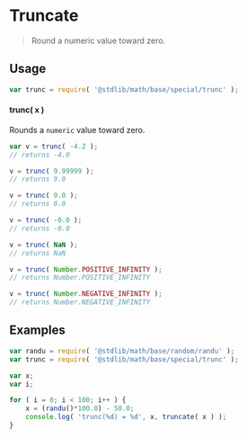 # Truncate

> Round a numeric value toward zero.

<section class="usage">

## Usage

```javascript
var trunc = require( '@stdlib/math/base/special/trunc' );
```

#### trunc( x )

Rounds a `numeric` value toward zero.

```javascript
var v = trunc( -4.2 );
// returns -4.0

v = trunc( 9.99999 );
// returns 9.0

v = trunc( 0.0 );
// returns 0.0

v = trunc( -0.0 );
// returns -0.0

v = trunc( NaN );
// returns NaN

v = trunc( Number.POSITIVE_INFINITY );
// returns Number.POSITIVE_INFINITY

v = trunc( Number.NEGATIVE_INFINITY );
// returns Number.NEGATIVE_INFINITY
```

</section>

<!-- /.usage -->

<section class="examples">

## Examples

```javascript
var randu = require( '@stdlib/math/base/random/randu' );
var trunc = require( '@stdlib/math/base/special/trunc' );

var x;
var i;

for ( i = 0; i < 100; i++ ) {
    x = (randu()*100.0) - 50.0;
    console.log( 'trunc(%d) = %d', x, truncate( x ) );
}
```

</section>

<!-- /.examples -->

<section class="links">

</section>

<!-- /.links -->

